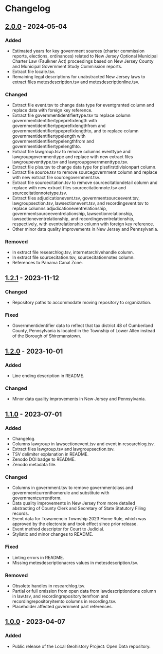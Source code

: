 # Changelog

## [2.0.0] - 2024-05-04

### Added

- Estimated years for key government sources (charter commission reports, elections, ordinances) related to New Jersey Optional Municipal Charter Law (Faulkner Act) proceedings based on New Jersey County and Municipal Government Study Commission reports.
- Extract file locale.tsv.
- Remaining legal descriptions for unabstracted New Jersey laws to extract files metesdescription.tsv and metesdescriptionline.tsv.

### Changed

- Extract file event.tsv to change data type for eventgranted column and replace data with foreign key reference.
- Extract file governmentidentifiertype.tsv to replace column governmentidentifiertypeprefixlength with governmentidentifiertypeprefixlengthfrom and governmentidentifiertypeprefixlengthto, and to replace column governmentidentifiertypelength with governmentidentifiertypelengthfrom and governmentidentifiertypelengthto.
- Extract file lawgroup.tsv to remove columns eventtype and lawgroupgovernmenttype and replace with new extract files lawgroupeventtype.tsv and lawgroupgovernmenttype.tsv.
- Extract file plss.tsv to change data type for plssfirstdivisionpart column.
- Extract file source.tsv to remove sourcegovernment column and replace with new extract file sourcegovernment.tsv.
- Extract file sourcecitation.tsv to remove sourcecitationdetail column and replace with new extract files sourcecitationnote.tsv and sourcecitationnotetype.tsv.
- Extract files adjudicationevent.tsv, governmentsourceevent.tsv, lawgroupsection.tsv, lawsectionevent.tsv, and recordingevent.tsv to replace columns adjudicationeventrelationship, governmentsourceeventrelationship, lawsectionrelationship, lawsectioneventrelationship, and recordingeventrelationship, respectively, with eventrelationship column with foreign key reference.
- Other minor data quality improvements in New Jersey and Pennsylvania.

### Removed

- In extract file researchlog.tsv, internetarchivehandle column.
- In extract file sourcecitation.tsv, sourcecitationnotes column.
- References to Panama Canal Zone.

## [1.2.1] - 2023-11-12

### Changed

- Repository paths to accommodate moving repository to organization.

### Fixed

- Governmentidentifier data to reflect that tax district 48 of Cumberland County, Pennsylvania is located in the Township of Lower Allen instead of the Borough of Shiremanstown.

## [1.2.0] - 2023-10-01

### Added

- Line ending description in README.

### Changed

- Minor data quality improvements in New Jersey and Pennsylvania.

## [1.1.0] - 2023-07-01

### Added

- Changelog.
- Columns lawgroup in lawsectionevent.tsv and event in researchlog.tsv.
- Extract files lawgroup.tsv and lawgroupsection.tsv.
- TSV delimiter explanation in README.
- Zenodo DOI badge to README.
- Zenodo metadata file.

### Changed

- Columns in government.tsv to remove governmentclass and governmentcurrenthomerule and substitute with governmentcurrentform.
- Data quality improvements in New Jersey from more detailed abstracting of County Clerk and Secretary of State Statutory Filing records.
- Event data for Towamencin Township 2023 Home Rule, which was approved by the electorate and took effect since prior release.
- Event method descriptor for Court to Judicial.
- Stylistic and minor changes to README.

### Fixed

- Linting errors in README.
- Missing metesdescriptionacres values in metesdescription.tsv.

### Removed

- Obsolete handles in researchlog.tsv.
- Partial or full omission from open data from lawdescriptiondone column in law.tsv, and recordingrepositoryitemfrom and recordingrepositoryitemto columns in recording.tsv.
- Placeholder affected government part references.

## [1.0.0] - 2023-04-07

### Added

- Public release of the Local Geohistory Project: Open Data repository.

[2.0.0]: https://github.com/localgeohistoryproject/open-data/compare/v1.2.1...v2.0.0
[1.2.1]: https://github.com/localgeohistoryproject/open-data/compare/v1.2.0...v1.2.1
[1.2.0]: https://github.com/localgeohistoryproject/open-data/compare/v1.1.0...v1.2.0
[1.1.0]: https://github.com/localgeohistoryproject/open-data/compare/v1.0.0...v1.1.0
[1.0.0]: https://github.com/localgeohistoryproject/open-data/releases/tag/v1.0.0
